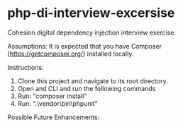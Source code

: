 # php-di-interview-excersise
Cohesion digital dependency injection interview exercise.

Assumptions:
It is expected that you have Composer (https://getcomposer.org/) installed locally.

Instructions:
1. Clone this project and navigate to its root directory.
2. Open and CLI and run the following commands
3. Run: "composer install"
4. Run: ".\vendor\bin\phpunit"

Possible Future Enhancements:
